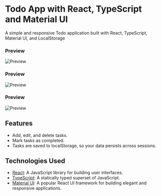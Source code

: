 # Todo App with React, TypeScript and Material UI

A simple and responsive Todo application built with React, TypeScript, Material UI, and LocalStorage

### Preview
![Preview](https://github.com/viren-rathod/todo-app/assets/127713305/6138cffb-74c9-4c8a-9f59-d0fe7127847b)

### Preview
![Preview](https://github.com/viren-rathod/todo-app/assets/127713305/425301e0-35e0-4f96-9d5c-dfd9b535b270)

### Preview
![Preview](https://github.com/viren-rathod/todo-app/assets/127713305/cea2bcac-be4b-4555-b37e-790657cbd3f4)


## Features

- Add, edit, and delete tasks.
- Mark tasks as completed.
- Tasks are saved to localStorage, so your data persists across sessions.

## Technologies Used

- [React](https://reactjs.org/): A JavaScript library for building user interfaces.
- [TypeScript](https://www.typescriptlang.org/): A statically typed superset of JavaScript.
- [Material UI](https://material-ui.com/): A popular React UI framework for building elegant and responsive applications.
